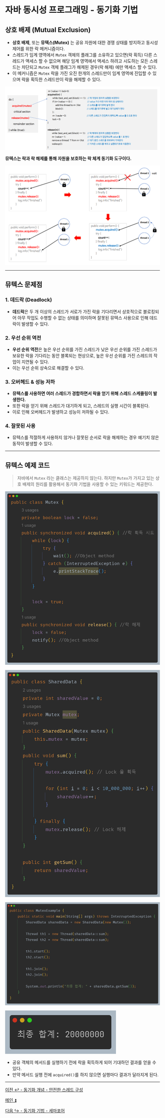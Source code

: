# 자바 동시성 프로그래밍 - 동기화 기법

## 상호 배제 (Mutual Exclusion)

- **상호 배제**, 또는 **뮤텍스(Mutex)** 는 공유 자원에 대한 경쟁 상태를 방지하고 동시성 제어를 위한 락 메커니즘이다. 
- 스레드가 임계 영역에서 `Mutex` 객체의 플래그를 소유하고 있으면(락 획득) 다른 스레드가 액세스 할 수 없으며 해당 임계 영역에서
    액세스 하려고 시도하는 모든 스레드는 차단되고 `Mutex` 객체 플래그가 해제된 경우(락 해제) 에만 액세스 할 수 있다.
- 이 메커니즘은 `Mutex` 락을 가진 오진 한개의 스레드만이 임계 영역에 진입할 수 있으며 락을 획득한 스레드만이 락을 해제할 수 있다.

![img.png](image/img.png)

**뮤텍스는 락과 락 해제를 통해 자원을 보호하는 락 체계 동기화 도구이다.**

![img_1.png](image/img_1.png)

---

## 뮤텍스 문제점

### 1. 데드락 (Deadlock)

- **데드락**은 두 개 이상의 스레드가 서로가 가진 락을 기다리면서 상호적으로 블로킹되어 아무 작업도 수행할 수 없는 상태를 의미하며 잘못된 뮤텍스 사용으로
    인해 데드락이 발생할 수 있다.

### 2. 우선 순위 역전

- **우선 순위 역전**은 높은 우선 순위를 가진 스레드가 낮은 우선 순위를 가진 스레드가 보유한 락을 기다리는 동안 블록되는 현상으로, 높은 우선 순위를 가진
    스레드의 작업이 지연될 수 있다.
- 이는 우선 순위 상속으로 해결할 수 있다.

### 3. 오버헤드 & 성능 저하

- **뮤텍스를 사용하면 여러 스레드가 경합하면서 락을 얻기 위해 스레드 스케줄링이 발생한다.**
- 또한 락을 얻기 위해 스레드가 대기하게 되고, 스레드의 실행 시간이 블록된다.
- 이로 인해 오버헤드가 발생하고 성능이 저하될 수 있다.

### 4. 잘못된 사용

- 뮤텍스를 적절하게 사용하지 않거나 잘못된 순서로 락을 해제하는 경우 예기치 않은 동작이 발생할 수 있다.

---

## 뮤텍스 예제 코드

> 자바에서 `Mutex` 라는 클래스는 제공하지 않는다. 하지만 `Mutex`가 가지고 있는 상호 배제의 원리를 활용해서 동기화 기법을 사용할 수 있는 키워드는 제공한다.

![img_2.png](image/img_2.png)

![img_3.png](image/img_3.png)

![img_4.png](image/img_4.png)

![img_5.png](image/img_5.png)

- 공유 객체의 메서드를 실행하기 전에 락을 획득하게 되어 기대하던 결과를 얻을 수 있다.
- 만약 메서드 실행 전에 `acquired()`를 하지 않으면 실행마다 결과가 달라지게 된다.

---

[이전 ↩️ - 동기화 개념 - 안전한 스레드 구성](https://github.com/genesis12345678/TIL/blob/main/Java/reactive/synchronization/%EA%B0%9C%EB%85%90/ThreadSafe.md)

[메인 ⏫](https://github.com/genesis12345678/TIL/blob/main/Java/reactive/Main.md)

[다음 ↪️ - 동기화 기법 - 세마포어](https://github.com/genesis12345678/TIL/blob/main/Java/reactive/synchronization/%EA%B8%B0%EB%B2%95/Semaphore.md)